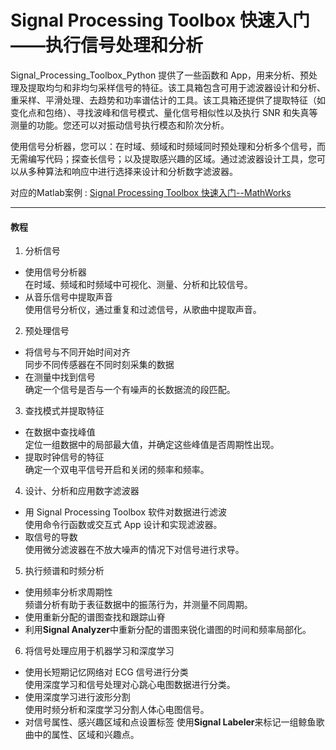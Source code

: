 # Signal Processing Toolbox 快速入门——执行信号处理和分析
Signal_Processing_Toolbox_Python 提供了一些函数和 App，用来分析、预处理及提取均匀和非均匀采样信号的特征。该工具箱包含可用于滤波器设计和分析、重采样、平滑处理、去趋势和功率谱估计的工具。该工具箱还提供了提取特征（如变化点和包络）、寻找波峰和信号模式、量化信号相似性以及执行 SNR 和失真等测量的功能。您还可以对振动信号执行模态和阶次分析。

使用信号分析器，您可以：在时域、频域和时频域同时预处理和分析多个信号，而无需编写代码；探查长信号；以及提取感兴趣的区域。通过滤波器设计工具，您可以从多种算法和响应中进行选择来设计和分析数字滤波器。

对应的Matlab案例 : [Signal Processing Toolbox 快速入门--MathWorks](https://ww2.mathworks.cn/help/signal/getting-started-with-signal-processing-toolbox.html)

---

#### 教程  
1. 分析信号
- 使用信号分析器  
在时域、频域和时频域中可视化、测量、分析和比较信号。
- 从音乐信号中提取声音  
使用信号分析仪，通过重复和过滤信号，从歌曲中提取声音。  

2. 预处理信号
- 将信号与不同开始时间对齐  
同步不同传感器在不同时刻采集的数据
- 在测量中找到信号  
确定一个信号是否与一个有噪声的长数据流的段匹配。  

3. 查找模式并提取特征
- 在数据中查找峰值  
定位一组数据中的局部最大值，并确定这些峰值是否周期性出现。
- 提取时钟信号的特征  
确定一个双电平信号开启和关闭的频率和频率。

4. 设计、分析和应用数字滤波器
- 用 Signal Processing Toolbox 软件对数据进行滤波  
使用命令行函数或交互式 App 设计和实现滤波器。
- 取信号的导数  
使用微分滤波器在不放大噪声的情况下对信号进行求导。

5. 执行频谱和时频分析
- 使用频率分析求周期性  
频谱分析有助于表征数据中的振荡行为，并测量不同周期。
- 使用重新分配的谱图查找和跟踪山脊  
- 利用**Signal Analyzer**中重新分配的谱图来锐化谱图的时间和频率局部化。

6. 将信号处理应用于机器学习和深度学习
- 使用长短期记忆网络对 ECG 信号进行分类  
使用深度学习和信号处理对心跳心电图数据进行分类。
- 使用深度学习进行波形分割  
使用时频分析和深度学习分割人体心电图信号。
- 对信号属性、感兴趣区域和点设置标签
使用**Signal Labeler**来标记一组鲸鱼歌曲中的属性、区域和兴趣点。
